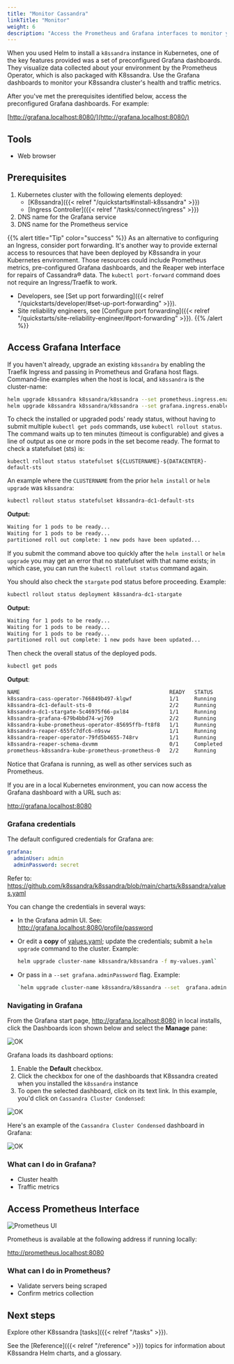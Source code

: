 ```yaml
---
title: "Monitor Cassandra"
linkTitle: "Monitor"
weight: 6
description: "Access the Prometheus and Grafana interfaces to monitor your Apache Cassandra® cluster running in Kubernetes"
---
```


When you used Helm to install a `k8ssandra` instance in Kubernetes, one of the key features provided was a set of preconfigured Grafana dashboards. They visualize data collected about your environment by the Prometheus Operator, which is also packaged with K8ssandra. Use the Grafana dashboards to monitor your K8ssandra cluster's health and traffic metrics.  

After you've met the prerequisites identified below, access the preconfigured Grafana dashboards. For example:

[http://grafana.localhost:8080/](http://grafana.localhost:8080/)

## Tools

* Web browser

## Prerequisites

1. Kubernetes cluster with the following elements deployed:
   * [K8ssandra]({{< relref "/quickstarts#install-k8ssandra" >}})
   * [Ingress Controller]({{< relref "/tasks/connect/ingress" >}})
1. DNS name for the Grafana service 
1. DNS name for the Prometheus service

{{% alert title="Tip" color="success" %}}
As an alternative to configuring an Ingress, consider port forwarding. It's another way to provide external access to resources that have been deployed by K8ssandra in your Kubernetes environment. Those resources could include Prometheus metrics, pre-configured Grafana dashboards, and the Reaper web interface for repairs of Cassandra&reg; data. The `kubectl port-forward` command does not require an Ingress/Traefik to work. 

* Developers, see [Set up port forwarding]({{< relref "/quickstarts/developer/#set-up-port-forwarding" >}}).  
* Site reliability engineers, see [Configure port forwarding]({{< relref "/quickstarts/site-reliability-engineer/#port-forwarding" >}}). 
{{% /alert %}}

## Access Grafana Interface

If you haven't already, upgrade an existing `k8ssandra` by enabling the Traefik Ingress and passing in Prometheus and Grafana host flags. 
Command-line examples when the host is local, and `k8ssandra` is the cluster-name:

```bash
helm upgrade k8ssandra k8ssandra/k8ssandra --set prometheus.ingress.enabled=true,prometheus.ingress.host=localhost
helm upgrade k8ssandra k8ssandra/k8ssandra --set grafana.ingress.enabled=true,grafana.ingress.host=localhost
```

To check the installed or upgraded pods' ready status, without having to submit multiple `kubectl get pods` commands, use `kubectl rollout status`. The command waits up to ten minutes (timeout is configurable) and gives a line of output as one or more pods in the set become ready. The format to check a statefulset (sts) is: 

`kubectl rollout status statefulset ${CLUSTERNAME}-${DATACENTER}-default-sts`

An example where the `CLUSTERNAME` from the prior `helm install` or `helm upgrade` was `k8ssandra`:

```bash
kubectl rollout status statefulset k8ssandra-dc1-default-sts
```

**Output:**

```bash
Waiting for 1 pods to be ready...
Waiting for 1 pods to be ready...
partitioned roll out complete: 1 new pods have been updated...
```

If you submit the command above too quickly after the `helm install` or `helm upgrade` you may get an error that no statefulset with that name exists; in which case, you can run the `kubectl rollout status` command again.  

You should also check the `stargate` pod status before proceeding. Example:

```bash
kubectl rollout status deployment k8ssandra-dc1-stargate
```

**Output:**

```bash
Waiting for 1 pods to be ready...
Waiting for 1 pods to be ready...
Waiting for 1 pods to be ready...
partitioned roll out complete: 1 new pods have been updated...
```

Then check the overall status of the deployed pods.

```bash
kubectl get pods
```

**Output**:

```bash
NAME                                                READY   STATUS      RESTARTS   AGE
k8ssandra-cass-operator-766849b497-klgwf            1/1     Running     0          7m33s
k8ssandra-dc1-default-sts-0                         2/2     Running     0          7m5s
k8ssandra-dc1-stargate-5c46975f66-pxl84             1/1     Running     0          7m32s
k8ssandra-grafana-679b4bbd74-wj769                  2/2     Running     0          7m32s
k8ssandra-kube-prometheus-operator-85695ffb-ft8f8   1/1     Running     0          7m32s
k8ssandra-reaper-655fc7dfc6-n9svw                   1/1     Running     0          4m52s
k8ssandra-reaper-operator-79fd5b4655-748rv          1/1     Running     0          7m33s
k8ssandra-reaper-schema-dxvmm                       0/1     Completed   0          5m3s
prometheus-k8ssandra-kube-prometheus-prometheus-0   2/2     Running     1          7m27s
```

Notice that Grafana is running, as well as other services such as Prometheus.

If you are in a local Kubernetes environment, you can now access the Grafana dashboard with a URL such as:

<http://grafana.localhost:8080>

### Grafana credentials

The default configured credentials for Grafana are:

```yaml
grafana:
  adminUser: admin
  adminPassword: secret
```

Refer to: <https://github.com/k8ssandra/k8ssandra/blob/main/charts/k8ssandra/values.yaml>

You can change the credentials in several ways:

* In the Grafana admin UI. See: <http://grafana.localhost:8080/profile/password>

* Or edit a **copy** of [values.yaml](https://github.com/k8ssandra/k8ssandra/blob/main/charts/k8ssandra/values.yaml); update the credentials; submit a `helm upgrade` command to the cluster. Example: 

    ```bash
    helm upgrade cluster-name k8ssandra/k8ssandra -f my-values.yaml`
    ```

* Or pass in a `--set grafana.adminPassword` flag. Example:

    ```bash
    `helm upgrade cluster-name k8ssandra/k8ssandra --set  grafana.adminPassword=NewpAssw0rd!`
    ```

### Navigating in Grafana

From the Grafana start page, <http://grafana.localhost:8080> in local installs, click the Dashboards icon shown below and select the **Manage** pane:

![OK](grafana-dashboards-icon.png)

Grafana loads its dashboard options:

1. Enable the **Default** checkbox.
1. Click the checkbox for one of the dashboards that K8ssandra created when you installed the `k8ssandra` instance
1. To open the selected dashboard, click on its text link. In this example, you'd click on `Cassandra Cluster Condensed`:

![OK](grafana-dashboards-default-selected1.png)

Here's an example of the `Cassandra Cluster Condensed` dashboard in Grafana:

![OK](grafana-cass-cluster-condensed.png)

### What can I do in Grafana?

* Cluster health
* Traffic metrics

## Access Prometheus Interface

![Prometheus UI](prometheus-example.png)

Prometheus is available at the following address if running locally:

<http://prometheus.localhost:8080>

### What can I do in Prometheus?

* Validate servers being scraped
* Confirm metrics collection

## Next steps

Explore other K8ssandra [tasks]({{< relref "/tasks" >}}).

See the [Reference]({{< relref "/reference" >}}) topics for information about K8ssandra Helm charts, and a glossary.

